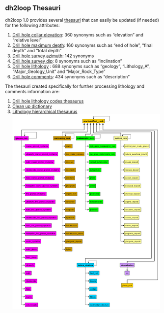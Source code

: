 ## dh2loop Thesauri

dh2loop 1.0 provides several [thesauri]( https://github.com/Loop3D/dh2loop/blob/master/thesauri/) that can easily be updated (if needed) for the following attributes: 
1.	[Drill hole collar elevation](https://github.com/Loop3D/dh2loop/blob/master/tThesauri/thesaurus_collar_elevation.csv): 360 synonyms such as “elevation” and “relative level”
2.	[Drill hole maximum depth](https://github.com/Loop3D/dh2loop/blob/master/thesauri/thesaurus_collar_maxdepth.csv): 160 synonyms such as “end of hole”, “final depth” and “total depth”
3.	[Drill hole survey azimuth](https://github.com/Loop3D/dh2loop/blob/master/thesauri/thesaurus_survey_azimuth.csv): 142 synonyms
4.	[Drill hole survey dip](https://github.com/Loop3D/dh2loop/blob/master/thesauri/thesaurus_survey_dip.csv): 8 synonyms such as “inclination”
5.	[Drill hole lithology](https://github.com/Loop3D/dh2loop/blob/master/thesauri/thesaurus_geology_lithology.csv) : 688 synonyms such as “geology”, “Lithology_A”, “Major_Geology_Unit” and “Major_Rock_Type” 
6.	[Drill hole comments](https://github.com/Loop3D/dh2loop/blob/master/thesauri/thesaurus_geology_comment.csv): 434 synonyms such as “description”

The thesauri created specifically for further processing lithology and comments information are:
1.	[Drill hole lithology codes thesaurus](https://github.com/Loop3D/dh2loop/blob/master/Thesauri/thesaurus_geology_lithology_code.csv)  
2.	[Clean up dictionary](https://github.com/Loop3D/dh2loop/blob/master/thesauri/thesaurus_cleanup.csv)
3.	[Lithology hierarchical thesaurus](https://github.com/Loop3D/dh2loop/blob/master/thesauri/thesaurus_geology_hierarchical.csv)
![Lithology heirarchical thesaurus](images/fig04.png)


